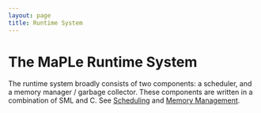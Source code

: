 ```yaml
---
layout: page
title: Runtime System
---
```


# The MaPLe Runtime System

The runtime system broadly consists of two components: a scheduler, and a
memory manager / garbage collector. These components are written in a combination
of SML and C. See [Scheduling](sched) and [Memory Management](mem-manage).

